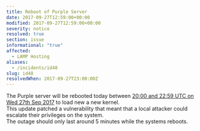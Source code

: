 ```yaml
---
title: Reboot of Purple Server
date: 2017-09-27T12:59:00+00:00
modified: 2017-09-27T12:59:00+00:00
severity: notice
resolved: true
section: issue
informational: "true"
affected:
  - LAMP Hosting
aliases:
  - /incidents/id48
slug: id48
resolvedWhen: 2017-09-27T23:00:00Z
---
```


The Purple server will be rebooted today between [20:00 and 22:59 UTC on Wed 27th Sep 2017](https://www.timeanddate.com/worldclock/fixedtime.html?iso=20170927T20&ah=3) to load new a new kernel.<br />This update patched a vulnerability that meant that a local attacker could escalate their privileges on the system.<br />The outage should only last around 5 minutes while the systems reboots.

